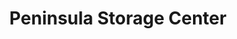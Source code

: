 ---
title: "Peninsula Storage Center"
url: /mountain-view/peninsula-storage-center/
shop: storage rental
---